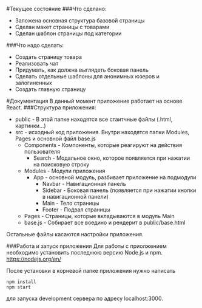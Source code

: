 #Текущее состояние
###Что сделано:
* Заложена основная структура базовой страницы
* Сделан макет страницы с товарами 
* Сделан шаблон страницы под категории
    
###Что надо сделать:
* Создать страницу товара
* Реализовать чат
* Придумать, как должна выглядеть боковая панель
* Сделать отдельные шаблоны для анонимных юзеров и залогиненных
* Создать главную страницу

#Документация
В данный момент приложение работает на основе React. 
###Структура приложения:

* public - В этой папке находятся все стаитчные файлы (.html, картинки...)
* src - исходный код приложения. Внутри находятся папки Modules, Pages и основной файл base.js
    * Components - Компоненты, которые реагируют на действия пользователя
        * Search - Модальное окно, которое появляется при нажатии на поисковую строку
    * Modules - Модули приложения
        * App - основной модуль, разбивает приложение на подмодули
            * Navbar - Навигационная панель
            * Sidebar - Боковая панель (появляется при нажатии кнопки в навигационной панели)
            * Main - Тело страницы
            * Footer - Подвал страницы
    * Pages - Страницы, которые вкладываются в модуль Main
    * base.js - Собирает все воедино и рендерит в public/base.html
    
Остальные файлы касаются настройки приложения.

###Работа и запуск приложения
Для работы с приолжением необходимо установить последнюю версию Node.js и npm. https://nodejs.org/en/

После установки в корневой папке приложения нужно написать 

```
npm install
npm start
``` 

для запуска development сервера по адресу localhost:3000. 

